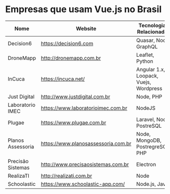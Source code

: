 # Empresas que usam Vue.js no Brasil

Nome | Website | Tecnologias Relacionadas
------------ | ------- | ------------
Decision6 | https://decision6.com | Quasar, Node, GraphQL
DroneMapp | http://dronemapp.com.br | Leaflet, Python
InCuca | https://incuca.net/ | Angular 1.x, Loopack, Vuejs, Wordpress
Just Digital | http://www.justdigital.com.br | Node, PHP
Laboratorio IMEC | https://www.laboratorioimec.com.br | NodeJS
Plugae | https://www.plugae.com.br | Laravel, Node, PostreSQL
Planos Assessoria | https://www.planosassessoria.com.br | Node, MongoDB, PostregreSQL, PHP
Precisão Sistemas | http://www.precisaosistemas.com.br | Electron
RealizaTI | http://realizati.com.br | Node
Schoolastic | https://www.schoolastic-app.com/ | Node.js, Java
